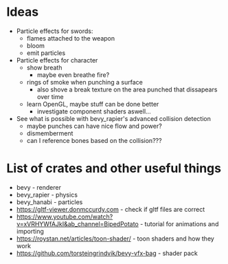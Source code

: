 # Ideas

- Particle effects for swords:
    - flames attached to the weapon
    - bloom
    - emit particles
- Particle effects for character
    - show breath
        - maybe even breathe fire?
    - rings of smoke when punching a surface
        - also shove a break texture on the area punched that dissapears over time
    - learn OpenGL, maybe stuff can be done better
        - investigate component shaders aswell...
- See what is possible with bevy_rapier's advanced collision detection
    - maybe punches can have nice flow and power?
    - dismemberment
    - can I reference bones based on the collision???


# List of crates and other useful things

- bevy - renderer
- bevy_rapier - physics
- bevy_hanabi - particles
- https://gltf-viewer.donmccurdy.com - check if gltf files are correct
- https://www.youtube.com/watch?v=xVRHYWfAJkI&ab_channel=BipedPotato - tutorial for animations and importing
- https://roystan.net/articles/toon-shader/ - toon shaders and how they work
- https://github.com/torsteingrindvik/bevy-vfx-bag - shader pack